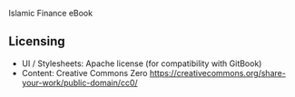 Islamic Finance eBook

## Licensing

- UI / Stylesheets: Apache license (for compatibility with GitBook)
- Content: Creative Commons Zero https://creativecommons.org/share-your-work/public-domain/cc0/
